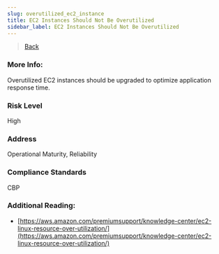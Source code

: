 ```yaml
---
slug: overutilized_ec2_instance
title: EC2 Instances Should Not Be Overutilized
sidebar_label: EC2 Instances Should Not Be Overutilized
---
```

> [Back](../../ec2monitoring)

### More Info:
Overutilized EC2 instances should be upgraded to optimize application response time.

### Risk Level
High

### Address
Operational Maturity, Reliability

### Compliance Standards
CBP

### Additional Reading:
- [https://aws.amazon.com/premiumsupport/knowledge-center/ec2-linux-resource-over-utilization/](https://aws.amazon.com/premiumsupport/knowledge-center/ec2-linux-resource-over-utilization/) 
